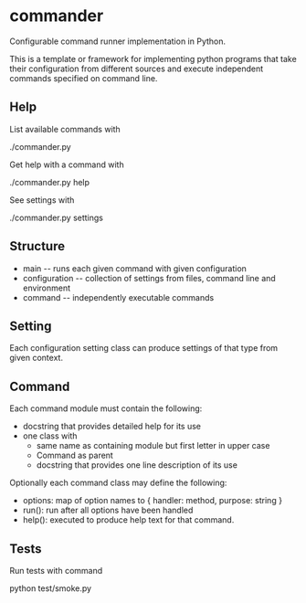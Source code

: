 commander
=========

Configurable command runner implementation in Python.

This is a template or framework for implementing python programs that take their configuration
from different sources and execute independent commands specified on command line.

Help
----

List available commands with

  ./commander.py
  
Get help with a command with

  ./commander.py help <command-name>

See settings with

  ./commander.py settings

Structure
---------

 * main -- runs each given command with given configuration
 * configuration -- collection of settings from files, command line and environment
 * command -- independently executable commands

Setting
-------

Each configuration setting class can produce settings of that type from given context.

Command
-------

Each command module must contain the following:
 * docstring that provides detailed help for its use
 * one class with
   * same name as containing module but first letter in upper case
   * Command as parent
   * docstring that provides one line description of its use

Optionally each command class may define the following:
 * options: map of option names to { handler: method, purpose: string }
 * run(): run after all options have been handled
 * help(): executed to produce help text for that command.

Tests
-----

Run tests with command

  python test/smoke.py
